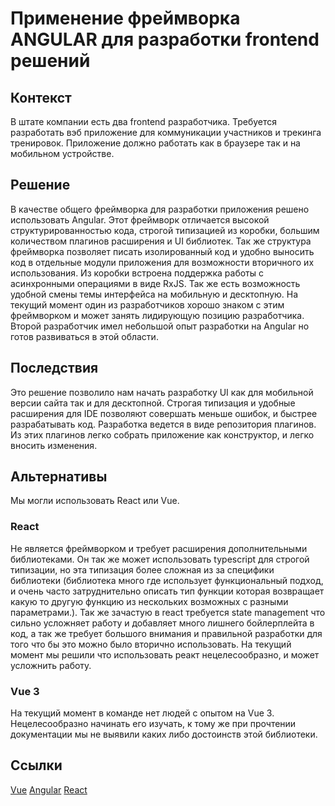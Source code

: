 # Применение фреймворка ANGULAR для разработки frontend решений

## Контекст

В штате компании есть два frontend разработчика. Требуется разработать вэб приложение для коммуникации участников и трекинга тренировок. Приложение должно работать как в браузере так и на мобильном устройстве.

## Решение

В качестве общего фреймворка для разработки приложения решено использовать Angular. Этот фреймворк отличается высокой структурированностью кода, строгой типизацией из коробки, большим количеством плагинов расширения и UI библиотек. Так же структура фреймворка позволяет писать изолированный код и удобно выносить код в отдельные модули приложения для возможности вторичного их использования. Из коробки встроена поддержка работы с асинхронными операциями в виде RxJS. Так же есть возможность удобной смены темы интерфейса на мобильную и десктопную. На текущий момент один из разработчиков хорошо знаком с этим фреймворком и может занять лидирующую позицию разработчика. Второй разработчик имел небольшой опыт разработки на Angular но готов развиваться в этой области.

## Последствия

Это решение позволило нам начать разработку UI как для мобильной версии сайта так и для десктопной. Строгая типизация и удобные расширения для IDE позволяют совершать меньше ошибок, и быстрее разрабатывать код. Разработка ведется в виде репозитория плагинов. Из этих плагинов легко собрать приложение как конструктор, и легко вносить изменения.

## Альтернативы

Мы могли использовать React или Vue.

### React

Не является фреймворком и требует расширения дополнительными библиотеками. Он так же может использовать typescript для строгой типизации, но эта типизация более сложная из за специфики библиотеки (библиотека много где использует функциональный подход, и очень часто затруднительно описать тип функции которая возвращает какую то другую функцию из нескольких возможных с разными параметрами.). Так же зачастую в react требуется state management что сильно усложняет работу и добавляет много лишнего бойлерплейта в код, а так же требует большого внимания и правильной разработки для того что бы это можно было вторично использовать.  На текущий момент мы решили что использовать реакт нецелесообразно, и может усложнить работу.

### Vue 3

На текущий момент в команде нет людей с опытом на Vue 3. Нецелесообразно начинать его изучать, к тому же при прочтении документации мы не выявили каких либо достоинств этой библиотеки.

## Ссылки

[Vue](https://v3.ru.vuejs.org/)
[Angular](https://angular.io/)
[React](https://react.dev/)